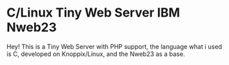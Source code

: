 # C/Linux Tiny Web Server IBM Nweb23
Hey! This is a Tiny Web Server with PHP support, the language what i used is C, developed on Knoppix/Linux, and the Nweb23 as a base.

